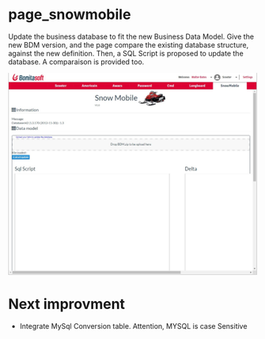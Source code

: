 # page_snowmobile
Update the business database to fit the new Business Data Model.
Give the new BDM version, and the page compare the existing database structure, against the new definition. Then, a SQL Script is proposed to update the database. A comparaison is provided too.


<img src="screenshoot_Snowmobile.jpg"/>

# Next improvment
* Integrate MySql Conversion table. Attention, MYSQL is case Sensitive

